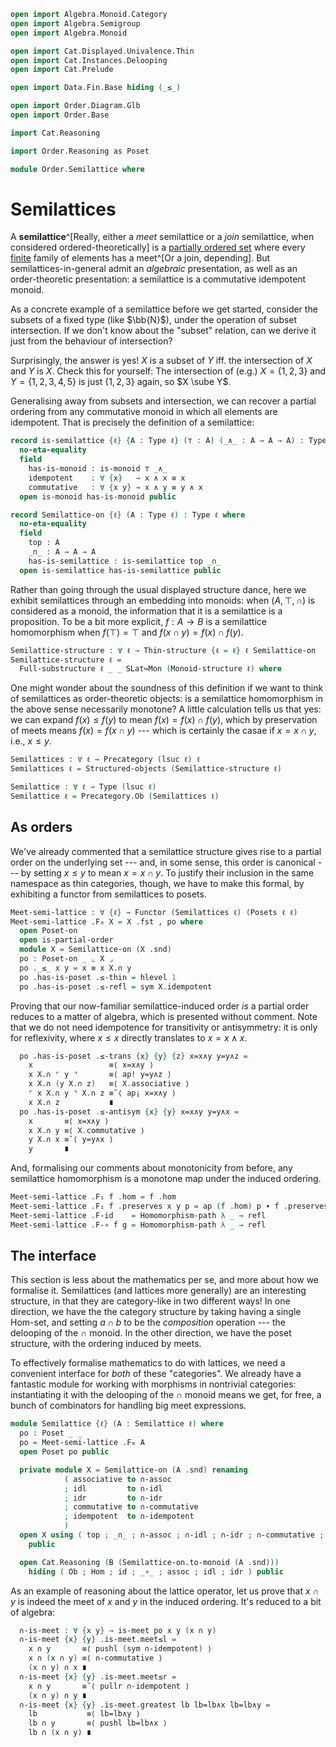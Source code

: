```agda
open import Algebra.Monoid.Category
open import Algebra.Semigroup
open import Algebra.Monoid

open import Cat.Displayed.Univalence.Thin
open import Cat.Instances.Delooping
open import Cat.Prelude

open import Data.Fin.Base hiding (_≤_)

open import Order.Diagram.Glb
open import Order.Base

import Cat.Reasoning

import Order.Reasoning as Poset

module Order.Semilattice where
```

# Semilattices

A **semilattice**^[Really, either a _meet_ semilattice or a _join_
semilattice, when considered ordered-theoretically] is a [partially
ordered set] where every [finite] family of elements has a meet^[Or a
join, depending]. But semilattices-in-general admit an _algebraic_
presentation, as well as an order-theoretic presentation: a semilattice
is a commutative idempotent monoid.

As a concrete example of a semilattice before we get started, consider
the subsets of a fixed type (like $\bb{N}$), under the operation of
subset intersection. If we don't know about the "subset" relation, can
we derive it just from the behaviour of intersection?

Surprisingly, the answer is yes! $X$ is a subset of $Y$ iff. the
intersection of $X$ and $Y$ is $X$. Check this for yourself: The
intersection of (e.g.) $X = \{ 1, 2, 3 \}$ and $Y = \{ 1, 2, 3, 4, 5 \}$
is just $\{ 1, 2, 3 \}$ again, so $X \sube Y$.

Generalising away from subsets and intersection, we can recover a
partial ordering from any commutative monoid in which all elements are
idempotent. That is precisely the definition of a semilattice:

[partially ordered set]: Order.Base.html
[finite]: Data.Fin.Base.html

```agda
record is-semilattice {ℓ} {A : Type ℓ} (⊤ : A) (_∧_ : A → A → A) : Type ℓ where
  no-eta-equality
  field
    has-is-monoid : is-monoid ⊤ _∧_
    idempotent    : ∀ {x}   → x ∧ x ≡ x
    commutative   : ∀ {x y} → x ∧ y ≡ y ∧ x
  open is-monoid has-is-monoid public

record Semilattice-on {ℓ} (A : Type ℓ) : Type ℓ where
  no-eta-equality
  field
    top : A
    _∩_ : A → A → A
    has-is-semilattice : is-semilattice top _∩_
  open is-semilattice has-is-semilattice public
```

<!--
```agda
  to-monoid : Monoid-on A
  to-monoid = record { has-is-monoid = has-is-monoid }

  ⋂ : ∀ {n} (f : Fin n → A) → A
  ⋂ {zero} f  = top
  ⋂ {suc n} f = f fzero ∩ ⋂ (λ i → f (fsuc i))

private unquoteDecl eqv = declare-record-iso eqv (quote is-semilattice)

is-semilattice-is-prop
  : ∀ {ℓ} {A : Type ℓ} (t : A) (m : A → A → A)
  → is-prop (is-semilattice t m)
is-semilattice-is-prop {A = A} t m x = Iso→is-hlevel 1 eqv (hlevel 1) x
  where instance
    h-l-a : H-Level A 2
    h-l-a = basic-instance 2 (is-semilattice.has-is-set x)

instance
  H-Level-is-semilattice
    : ∀ {ℓ} {A : Type ℓ} {top : A} {meet : A → A → A} {n}
    → H-Level (is-semilattice top meet) (suc n)
  H-Level-is-semilattice = prop-instance (is-semilattice-is-prop _ _)
```
-->

Rather than going through the usual displayed structure dance, here we
exhibit semilattices through an embedding into monoids: when $(A, \top,
\cap)$ is considered as a monoid, the information that it is a
semilattice is a proposition. To be a bit more explicit, $f : A \to B$
is a semilattice homomorphism when $f(\top) = \top$ and $f(x \cap y) =
f(x) \cap f(y)$.

```agda
Semilattice-structure : ∀ ℓ → Thin-structure {ℓ = ℓ} ℓ Semilattice-on
Semilattice-structure ℓ =
  Full-substructure ℓ _ _ SLat↪Mon (Monoid-structure ℓ) where
```

<!--
```agda
  SLat↪Mon : ∀ x → Semilattice-on x ↣ Monoid-on x
  SLat↪Mon x .fst = Semilattice-on.to-monoid
  SLat↪Mon x .snd a (S , p) (T , q) = Σ-pathp {A = Semilattice-on x}
    (λ { i .Semilattice-on.top → (p ∙ sym q) i .Monoid-on.identity
       ; i .Semilattice-on._∩_ → (p ∙ sym q) i .Monoid-on._⋆_
       ; i .Semilattice-on.has-is-semilattice → r i
       })
    (λ { i j .Monoid-on.identity → sq j i .Monoid-on.identity
       ; i j .Monoid-on._⋆_ → sq j i .Monoid-on._⋆_
       ; i j .Monoid-on.has-is-monoid →
         is-prop→squarep (λ i j → hlevel {T = is-monoid (sq j i .Monoid-on.identity) (sq j i .Monoid-on._⋆_)} 1)
           (λ i → r i .is-semilattice.has-is-monoid)
           (λ i → p i .Monoid-on.has-is-monoid)
           (λ i → q i .Monoid-on.has-is-monoid)
           (λ _ → a .Monoid-on.has-is-monoid) i j
        })
    where
      r = is-prop→pathp
        (λ i → is-semilattice-is-prop ((p ∙ sym q) i .Monoid-on.identity) ((p ∙ sym q) i .Monoid-on._⋆_))
        (S .Semilattice-on.has-is-semilattice) (T .Semilattice-on.has-is-semilattice)
      sq : Square p (p ∙ sym q) refl q
      sq i j = hcomp (i ∨ ∂ j) λ where
        k (k = i0) → p j
        k (i = i1) → p (j ∨ k)
        k (j = i0) → p (i ∧ k)
        k (j = i1) → q (i ∨ ~ k)
```
-->

One might wonder about the soundness of this definition if we want to
think of semilattices as order-theoretic objects: is a semilattice
homomorphism in the above sense necessarily monotone? A little
calculation tells us that yes: we can expand $f(x) \le f(y)$ to mean
$f(x) = f(x) \cap f(y)$, which by preservation of meets means $f(x) =
f(x \cap y)$ --- which is certainly the casae if $x = x \cap y$, i.e.,
$x \le y$.

```agda
Semilattices : ∀ ℓ → Precategory (lsuc ℓ) ℓ
Semilattices ℓ = Structured-objects (Semilattice-structure ℓ)

Semilattice : ∀ ℓ → Type (lsuc ℓ)
Semilattice ℓ = Precategory.Ob (Semilattices ℓ)
```

<!--
```agda
record make-semilattice {ℓ} (A : Type ℓ) : Type ℓ where
  no-eta-equality
  field
    has-is-set  : is-set A
    top         : A
    op          : A → A → A
    idl         : ∀ {x} → op top x ≡ x
    associative : ∀ {x y z} → op x (op y z) ≡ op (op x y) z
    commutative : ∀ {x y} → op x y ≡ op y x
    idempotent  : ∀ {x} → op x x ≡ x

module _ where
  open Semilattice-on
  open is-semilattice
  open make-semilattice

  to-semilattice-on : ∀ {ℓ} {A : Type ℓ} → make-semilattice A → Semilattice-on A
  to-semilattice-on s .top = s .top
  to-semilattice-on s ._∩_ = s .op
  to-semilattice-on s .has-is-semilattice .has-is-monoid .has-is-semigroup .has-is-magma =
    record { has-is-set = s .has-is-set }
  to-semilattice-on s .has-is-semilattice .has-is-monoid .has-is-semigroup .associative =
    s .associative
  to-semilattice-on s .has-is-semilattice .has-is-monoid .idl = s .idl
  to-semilattice-on s .has-is-semilattice .has-is-monoid .idr = s .commutative ∙ s .idl
  to-semilattice-on s .has-is-semilattice .idempotent = s .idempotent
  to-semilattice-on s .has-is-semilattice .commutative = s .commutative

  to-semilattice : ∀ {ℓ} {A : Type ℓ} → make-semilattice A → Semilattice ℓ
  ∣ to-semilattice s .fst ∣ = _
  to-semilattice s .fst .is-tr = s .has-is-set
  to-semilattice s .snd = to-semilattice-on s

open Functor
```
-->

## As orders

We've already commented that a semilattice structure gives rise to a
partial order on the underlying set --- and, in some sense, this order
is canonical --- by setting $x \le y$ to mean $x = x \cap y$. To justify
their inclusion in the same namespace as thin categories, though, we
have to make this formal, by exhibiting a functor from semilattices to
posets.

```agda
Meet-semi-lattice : ∀ {ℓ} → Functor (Semilattices ℓ) (Posets ℓ ℓ)
Meet-semi-lattice .F₀ X = X .fst , po where
  open Poset-on
  open is-partial-order
  module X = Semilattice-on (X .snd)
  po : Poset-on _ ⌞ X ⌟
  po ._≤_ x y = x ≡ x X.∩ y
  po .has-is-poset .≤-thin = hlevel 1
  po .has-is-poset .≤-refl = sym X.idempotent
```

Proving that our now-familiar semilattice-induced order _is_ a partial
order reduces to a matter of algebra, which is presented without
comment. Note that we do not need idempotence for transitivity or
antisymmetry: it is only for reflexivity, where $x \le x$ directly
translates to $x = x \land x$.

```agda
  po .has-is-poset .≤-trans {x} {y} {z} x=x∧y y=y∧z =
    x                 ≡⟨ x=x∧y ⟩
    x X.∩ ⌜ y ⌝       ≡⟨ ap! y=y∧z ⟩
    x X.∩ (y X.∩ z)   ≡⟨ X.associative ⟩
    ⌜ x X.∩ y ⌝ X.∩ z ≡˘⟨ ap¡ x=x∧y ⟩
    x X.∩ z           ∎
  po .has-is-poset .≤-antisym {x} {y} x=x∧y y=y∧x =
    x       ≡⟨ x=x∧y ⟩
    x X.∩ y ≡⟨ X.commutative ⟩
    y X.∩ x ≡˘⟨ y=y∧x ⟩
    y       ∎
```

And, formalising our comments about monotonicity from before, any
semilattice homomorphism is a monotone map under the induced ordering.

```agda
Meet-semi-lattice .F₁ f .hom = f .hom
Meet-semi-lattice .F₁ f .preserves x y p = ap (f .hom) p ∙ f .preserves .Monoid-hom.pres-⋆ _ _
Meet-semi-lattice .F-id    = Homomorphism-path λ _ → refl
Meet-semi-lattice .F-∘ f g = Homomorphism-path λ _ → refl
```

## The interface

This section is less about the mathematics per se, and more about how we
formalise it. Semilattices (and lattices more generally) are an
interesting structure, in that they are category-like in two different
ways! In one direction, we have the the category structure by taking
having a single Hom-set, and setting $a \cap b$ to be the _composition_
operation --- the delooping of the $\cap$ monoid. In the other
direction, we have the poset structure, with the ordering induced by
meets.

To effectively formalise mathematics to do with lattices, we need a
convenient interface for _both_ of these "categories". We already have a
fantastic module for working with morphisms in nontrivial categories:
instantiating it with the delooping of the $\cap$ monoid means we get,
for free, a bunch of combinators for handling big meet expressions.

```agda
module Semilattice {ℓ} (A : Semilattice ℓ) where
  po : Poset _ _
  po = Meet-semi-lattice .F₀ A
  open Poset po public

  private module X = Semilattice-on (A .snd) renaming
            ( associative to ∩-assoc
            ; idl         to ∩-idl
            ; idr         to ∩-idr
            ; commutative to ∩-commutative
            ; idempotent  to ∩-idempotent
            )
  open X using ( top ; _∩_ ; ∩-assoc ; ∩-idl ; ∩-idr ; ∩-commutative ; ∩-idempotent ; ⋂ )
    public

  open Cat.Reasoning (B (Semilattice-on.to-monoid (A .snd)))
    hiding ( Ob ; Hom ; id ; _∘_ ; assoc ; idl ; idr ) public
```

As an example of reasoning about the lattice operator, let us prove that
$x \cap y$ is indeed the meet of $x$ and $y$ in the induced ordering.
It's reduced to a bit of algebra:

```agda
  ∩-is-meet : ∀ {x y} → is-meet po x y (x ∩ y)
  ∩-is-meet {x} {y} .is-meet.meet≤l =
    x ∩ y       ≡⟨ pushl (sym ∩-idempotent) ⟩
    x ∩ (x ∩ y) ≡⟨ ∩-commutative ⟩
    (x ∩ y) ∩ x ∎
  ∩-is-meet {x} {y} .is-meet.meet≤r =
    x ∩ y       ≡˘⟨ pullr ∩-idempotent ⟩
    (x ∩ y) ∩ y ∎
  ∩-is-meet {x} {y} .is-meet.greatest lb lb=lb∧x lb=lb∧y =
    lb           ≡⟨ lb=lb∧y ⟩
    lb ∩ y       ≡⟨ pushl lb=lb∧x ⟩
    lb ∩ (x ∩ y) ∎
```

<!--
```agda
  private module Y {x} {y} = is-meet (∩-is-meet {x} {y}) renaming (meet≤l to ∩≤l ; meet≤r to ∩≤r ; greatest to ∩-univ)
  open Y public

  ⋂-is-glb : ∀ {n} (f : Fin n → ⌞ A ⌟) → is-glb po f (⋂ f)
  ⋂-is-glb {zero} f .is-glb.glb≤fam ()
  ⋂-is-glb {zero} f .is-glb.greatest lb′ x = sym ∩-idr
  ⋂-is-glb {suc n} f = go where
    those : is-glb po (λ i → f (fsuc i)) _
    those = ⋂-is-glb _

    go : is-glb po f (f fzero ∩ ⋂ (λ i → f (fsuc i)))
    go .is-glb.glb≤fam fzero = ∩≤l
    go .is-glb.glb≤fam (fsuc i) =
      f fzero ∩ ⋂ (λ i → f (fsuc i))   ≤⟨ ∩≤r ⟩
      ⋂ (λ i → f (fsuc i))             ≤⟨ those .is-glb.glb≤fam i ⟩
      f (fsuc i)                       ≤∎
    go .is-glb.greatest lb′ f≤lb′ =
      ∩-univ lb′ (f≤lb′ fzero) (those .is-glb.greatest lb′ (λ i → f≤lb′ (fsuc i)))

module
  _ {ℓ ℓ′} {A : Type ℓ} {B : Type ℓ′}
    (S : Semilattice-on A) (T : Semilattice-on B)
    (f : A → B)
    (fh : Monoid-hom (Semilattice-on.to-monoid S) (Semilattice-on.to-monoid T) f)
  where
  private
    module S = Semilattice-on S
    module T = Semilattice-on T
    open Monoid-hom

  slat-pres-⋂ : ∀ {n} (d : Fin n → A) → f (S.⋂ d) ≡ T.⋂ (λ i → f (d i))
  slat-pres-⋂ {n = zero} d = fh .pres-id
  slat-pres-⋂ {n = suc n} d =
    f (d fzero S.∩ S.⋂ (λ i → d (fsuc i)))     ≡⟨ fh .pres-⋆ _ _ ⟩
    f (d fzero) T.∩ f (S.⋂ λ i → d (fsuc i))   ≡⟨ ap₂ T._∩_ refl (slat-pres-⋂ λ i → d (fsuc i)) ⟩
    f (d fzero) T.∩ T.⋂ (λ i → f (d (fsuc i))) ∎
```
-->
